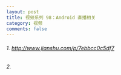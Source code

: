 ```yaml
---
layout: post
title: 视频系列 98：Android 直播相关
category: 视频
comments: false
---
```


###### 1. <http://www.jianshu.com/p/7ebbcc0c5df7>

###### 2.








